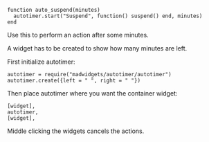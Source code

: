 ```
function auto_suspend(minutes)
  autotimer.start("Suspend", function() suspend() end, minutes)
end
```

Use this to perform an action after some minutes.

A widget has to be created to show how many minutes are left.

First initialize autotimer:

```
autotimer = require("madwidgets/autotimer/autotimer")
autotimer.create({left = " ", right = " "})
```

Then place autotimer where you want the container widget:

```
[widget],
autotimer,
[widget],
```

Middle clicking the widgets cancels the actions.